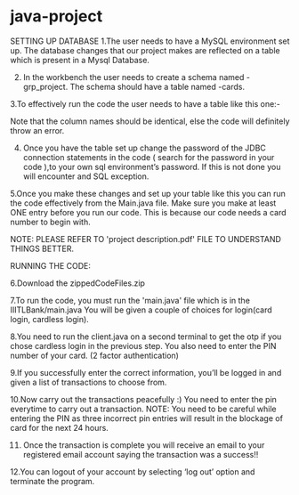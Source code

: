 # java-project





SETTING UP DATABASE
1.The user needs to have a MySQL environment set up. The database changes that our project makes are reflected on a table which is present in a Mysql Database.

2. In the workbench the user needs to create a schema named - grp_project. The schema should have a table named -cards.

3.To effectively run the code the user needs to have a table like this one:-

Note that the column names should be identical, else the code will definitely throw an error.

4. Once you have the table set up change the password of the JDBC connection statements in the code ( search for the password in your code ),to your own sql environment’s password. If this is not done you will encounter and SQL exception.

5.Once you make these changes and set up your table like this you can run the code effectively from the Main.java file. Make sure you make at least ONE entry before you run our code.  This is because our code needs a card number to begin with.


NOTE: PLEASE REFER TO 'project description.pdf' FILE TO UNDERSTAND THINGS BETTER.




RUNNING THE CODE:

6.Download the zippedCodeFiles.zip

7.To run the code, you must run the 'main.java' file which is in the IIITLBank/main.java
You will be given a couple of choices for login(card login, cardless login).

8.You need to run the client.java on a second terminal to get the otp if you chose cardless login in the previous step. You also need to enter the PIN number of your card. (2 factor authentication)

9.If you successfully enter the correct information, you’ll be logged in and given a list of transactions to choose from.

10.Now carry out the transactions peacefully :)
You need to enter the pin everytime to carry out a transaction.
NOTE:
You need to be careful while entering the PIN as three incorrect pin entries will result in the blockage of card for the next 24 hours.

11. Once the transaction is complete you will receive an email to your registered email account saying the transaction was a success!!

12.You can logout of your account by selecting ‘log out’ option and terminate the program.
